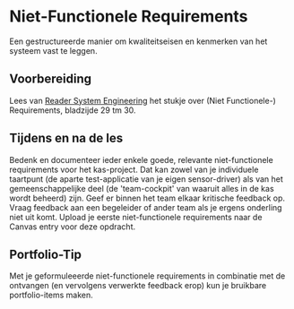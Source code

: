 # Niet-Functionele Requirements

Een gestructureerde manier om kwaliteitseisen en kenmerken van het systeem vast te leggen. 

## Voorbereiding

Lees van [Reader System Engineering](https://github.com/HU-TI-DEV/TI-S2/blob/main/hardware-interfacing/pdfs/reader-system-engineering.pdf) het stukje over (Niet Functionele-) Requirements, bladzijde 29 tm 30.

## Tijdens en na de les

Bedenk en documenteer ieder enkele goede, relevante niet-functionele requirements voor het kas-project. Dat kan zowel van je individuele taartpunt (de aparte test-applicatie van je eigen sensor-driver) als van het gemeenschappelijke deel (de 'team-cockpit' van waaruit alles in de kas wordt beheerd) zijn. Geef er binnen het team elkaar kritische feedback op. Vraag feedback aan een begeleider of ander team als je ergens onderling niet uit komt. Upload je eerste niet-functionele requirements naar de Canvas entry voor deze opdracht.

## Portfolio-Tip

Met  je geformuleeerde niet-functionele requirements in combinatie met de ontvangen (en vervolgens verwerkte feedback erop) kun je bruikbare portfolio-items maken.
